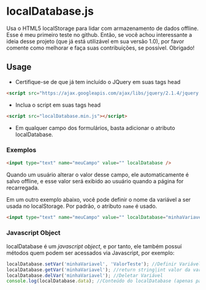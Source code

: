 # localDatabase.js
Usa o HTML5 localStorage para lidar com armazenamento de dados offline.
Esse é meu primeiro teste no github. Então, se você achou interessante a ideia desse projeto (que já está utilizável em sua versão 1.0), por favor comente como melhorar e faça suas contribuições, se possível. Obrigado!

## Usage
* Certifique-se de que já tem incluído o JQuery em suas tags head
```html
<script src="https://ajax.googleapis.com/ajax/libs/jquery/2.1.4/jquery.min.js"></script>
```

* Inclua o script em suas tags head
```html
<script src="localDatabase.min.js"></script>
```

* Em qualquer campo dos formulários, basta adicionar o atributo localDatabase.

### Exemplos
```html
<input type="text" name="meuCampo" value="" localDatabase />
```
Quando um usuário alterar o valor desse campo, ele automaticamente é salvo offline, e esse valor será exibido ao usuário quando a página for recarregada. 

Em um outro exemplo abaixo, você pode definir o nome da variável a ser usada no localStorage. Por padrão, o atributo ```name``` é usado.
```html
<input type="text" name="meuCampo" value="" localDatabase="minhaVariavel" />
```

### Javascript Object

localDatabase é um *javascript object*, e por tanto, ele também possuí métodos quem podem ser acessados via Javascript, por exemplo:

```javascript
localDatabase.setVar('minhaVariavel', 'ValorTeste'); //Definir Variável
localDatabase.getVar('minhaVariavel'); //return string|int valor da variável
localDatabase.delVar('minhaVariavel'); //Deletar Variável
console.log(localDatabase.data); //Conteúdo do localDatabase (apenas para visualizar)
```


